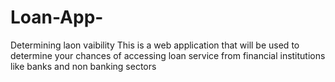 # Loan-App-
Determining laon vaibility 
This is a web application that will be used to determine your chances of accessing loan service from financial institutions like banks and non banking sectors 
